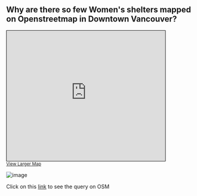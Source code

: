 ## Why are there so few Women's shelters mapped on Openstreetmap in Downtown Vancouver?  

<iframe width="425" height="350" frameborder="0" scrolling="no" marginheight="0" marginwidth="0" src="https://www.openstreetmap.org/export/embed.html?bbox=-123.27990531921388%2C49.20189680915228%2C-123.08163642883302%2C49.268308607558986&amp;layer=mapnik" style="border: 1px solid black"></iframe><br/><small><a href="https://www.openstreetmap.org/#map=14/49.2351/-123.1808">View Larger Map</a></small>

![image](https://user-images.githubusercontent.com/40467487/117885452-b9e0f900-b262-11eb-9e2b-64c80384ca3d.png)

Click on this [link](https://overpass-turbo.eu/s/17dX) to see the query on OSM
